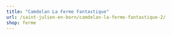 ```yaml
---
title: "Camdelan La Ferme Fantastique"
url: /saint-julien-en-born/camdelan-la-ferme-fantastique-2/
shop: ferme
---
```


